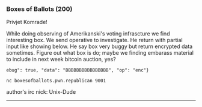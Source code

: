 ### Boxes of Ballots (200)

Privjet Komrade!

While doing observing of Amerikanski's voting infrascture we find interesting box. We send operative to investigate. He return with partial input like showing below. He say box very buggy but return encrypted data sometimes. Figure out what box is do; maybe we finding embarass material to include in next week bitcoin auction, yes?

    ebug": true, "data": "BBBBBBBBBBBBBBBB", "op": "enc"}

    nc boxesofballots.pwn.republican 9001

author's irc nick: Unix-Dude

---


